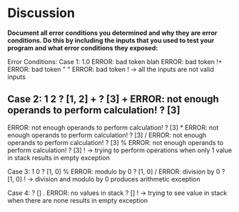 # Discussion

**Document all error conditions you determined and why they are error
 conditions. Do this by including the inputs that you used to test your
  program and what error conditions they exposed:**

Error Conditions:
Case 1:
 1.0
 ERROR: bad token
 blah
 ERROR: bad token
 !+
 ERROR: bad token
 " "
 ERROR: bad token
 !
-> all the inputs are not valid inputs

Case 2:
 1 2
 ?
 [1, 2]
 +
 ?
 [3]
 +
 ERROR: not enough operands to perform calculation!
 ?
 [3]
 -
 ERROR: not enough operands to perform calculation!
 ?
 [3]
 *
 ERROR: not enough operands to perform calculation!
 ?
 [3]
 /
 ERROR: not enough operands to perform calculation!
 ?
 [3]
 %
 ERROR: not enough operands to perform calculation!
 ?
 [3]
 !
 -> trying to perform operations when only 1 value in stack results in empty exception

Case 3:
1 0
?
[1, 0]
%
ERROR: modulo by 0
?
[1, 0]
/
ERROR: division by 0
?
[1, 0]
!
-> division and modulo by 0 produces arithmetic exception

Case 4:
?
[]
.
ERROR: no values in stack
?
[]
!
-> trying to see value in stack when there are none results in empty exception